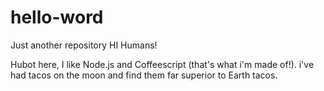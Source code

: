 # hello-word
Just another repository
HI Humans!

Hubot here, I like Node.js and Coffeescript (that's what i'm made of!).
i've had tacos on the moon and find them far superior to Earth tacos.
